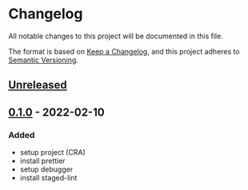# Changelog

All notable changes to this project will be documented in this file.

The format is based on [Keep a Changelog](https://keepachangelog.com/en/1.0.0/),
and this project adheres to [Semantic Versioning](https://semver.org/spec/v2.0.0.html).

## [Unreleased]

## [0.1.0] - 2022-02-10

### Added

- setup project (CRA)
- install prettier
- setup debugger
- install staged-lint

[unreleased]: https://github.com/pherval/dashboard/compare/v0.1.0...HEAD
[0.1.0]: https://github.com/pherval/dashboard/releases/tag/v0.1.0
